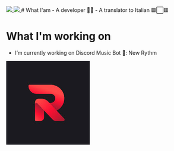 <a href="https://top.gg/bot/966743296695214181">
  <img src="https://top.gg/api/widget/servers/966743296695214181.svg">
</a><a href="https://top.gg/bot/966743296695214181">
  <img src="https://top.gg/api/widget/upvotes/966743296695214181.svg">
</a>
# What I'am 
- A developer 🐱‍💻
- A translator to Italian 🟩⬜🟥

# What I'm working on
-  I’m currently working on Discord Music Bot 🤖: New Rythm  
<img src=img/download.jpg>


